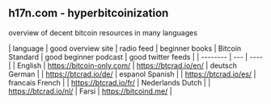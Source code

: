 ## h17n.com - hyperbitcoinization

overview of decent bitcoin resources in many languages


| language | good overview site | radio feed | beginner books | Bitcoin Standard | good beginner podcast | good twitter feeds |
| -------- | --- | ---- | 
| English  | https://bitcoin-only.com/ | https://btcrad.io/en/
| deutsch German  |   |  https://btcrad.io/de/
| espanol Spanish |   | https://btcrad.io/es/
| francais French |   | https://btcrad.io/fr/
| Nederlands Dutch |   | https://btcrad.io/nl/
| Farsi  | https://bitcoind.me/ |


